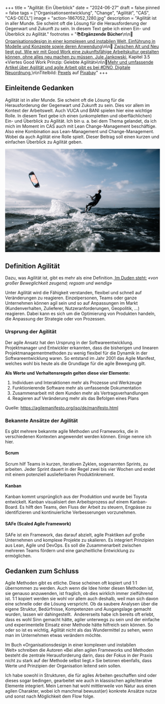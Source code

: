 +++
title = "Agilität: Ein Überblick"
date = "2024-06-27"
draft = false
pinned = false
tags = ["Organisationsentwicklung", "Change", "Agilität", "CAS", "CAS-OECL"]
image = "action-1867052_1280.jpg"
description = "Agilität ist in aller Munde. Sie scheint oft die Lösung für die Herausforderung der Gegenwart und Zukunft zu sein. In diesem Text gebe ich einen Ein- und Überblick zu Agilität."
footnotes = "📚**Ergänzende Bücher**\n\n📘[Organisationsdesign in einer komplexen und instabilen Welt, Einführung in Modelle und Konzepte sowie deren Anwendung](https://www.exlibris.ch/de/buecher-buch/deutschsprachige-buecher/jens-o-meissner/organisationsdesign-in-einer-komplexen-und-instabilen-welt/id/9783658423384/?userLoggedOut=true)\n\n📘 [Zwischen Alt und Neu liegt gut, Wie wir mit Good Work eine zukunftsfähige Arbeitskultur gestalten können, ohne alles neu machen zu müssen, Jule Jankowski,](https://www.exlibris.ch/de/buecher-buch/deutschsprachige-buecher/jule-jankowski/zwischen-alt-und-neu-liegt-gut/id/9783800669332/) Kapitel 3.5 «Viertes Good Work Prinzip: Gelebte Agilität»\n\n🔗[Mehr und umfassende Artikel über Agilität und agile Arbeit gibt es bei #DNO, Digitale Neuordnung.](https://digitaleneuordnung.de/agilitaet/)\n\nTitelbild: [Pexels](https://pixabay.com/de/users/pexels-2286921/?utm_source=link-attribution&utm_medium=referral&utm_campaign=image&utm_content=1867052) auf [Pixabay](https://pixabay.com/de//?utm_source=link-attribution&utm_medium=referral&utm_campaign=image&utm_content=1867052)"
+++
## Einleitende Gedanken

Agilität ist in aller Munde. Sie scheint oft die Lösung für die Herausforderung der Gegenwart und Zukunft zu sein. Dies vor allem im Kontext der Arbeitswelt. Auch VUCA und BANI spielen hier eine wichtige Rolle. In diesem Text gebe ich einen (unkompletten und oberflächlichen) Ein- und Überblick zu Agilität. Ich bin u. a. bei dem Thema gelandet, da ich mich im Moment im CAS auch mit Lean Change-Management beschäftige. Also eine Kombination aus Lean-Management und Change-Management. Wobei da auch Agilität eine Rolle spielt. Dieser Beitrag soll einen kurzen und einfachen Überblick zu Agilität geben. 

![](action-1867052_1280.jpg)

## Definition Agilität 

Dazu, was Agilität ist, gibt es mehr als eine Definition.[ Im Duden steht:](https://www.duden.de/rechtschreibung/agil) *«von großer Beweglichkeit zeugend; regsam und wendig»*

Unter Agilität wird die Fähigkeit verstanden, flexibel und schnell auf Veränderungen zu reagieren. Einzelpersonen, Teams oder ganze Unternehmen können agil sein und so auf Anpassungen im Markt (Kundenverhalten, Zulieferer, Nutzeranforderungen, Geopolitik, …) reagieren. Dabei kann es sich um die Optimierung von Produkten handeln, die Anpassung der Strategie oder von Prozessen. 

### Ursprung der Agilität

Der agile Ansatz hat den Ursprung in der Softwareentwicklung. Projektmanager und Entwickler erkannten, dass die bisherigen und linearen Projektmanagementmethoden zu wenig flexibel für die Dynamik in der Softwareentwicklung waren. So entstand im Jahr 2001 das Agile Manifest, welches wohl bis heute als die Grundlage für die agile Bewegung gilt. 

**Als Werte und Verhaltensregeln gelten diese vier Elemente:** 

1. Individuen und Interaktionen mehr als Prozesse und Werkzeuge
2. Funktionierende Software mehr als umfassende Dokumentation
3. Zusammenarbeit mit dem Kunden mehr als Vertragsverhandlungen
4. Reagieren auf Veränderung mehr als das Befolgen eines Plans

Quelle: https://agilemanifesto.org/iso/de/manifesto.html

### Bekannte Ansätze der Agilität

Es gibt mehrere bekannte agile Methoden und Frameworks, die in verschiedenen Kontexten angewendet werden können. Einige nenne ich hier. 

#### Scrum

Scrum hilf Teams in kurzen, iterativen Zyklen, sogenannten Sprints, zu arbeiten. Jeder Sprint dauert in der Regel zwei bis vier Wochen und endet mit einem potenziell auslieferbaren Produktinkrement. 

#### Kanban

Kanban kommt ursprünglich aus der Produktion und wurde bei Toyota entwickelt. Kanban visualisiert den Arbeitsprozess auf einem Kanban-Board. Es hilft den Teams, den Fluss der Arbeit zu steuern, Engpässe zu identifizieren und kontinuierliche Verbesserungen vorzunehmen.

#### SAFe (Scaled Agile Framework)

SAFe ist ein Framework, das darauf abzielt, agile Praktiken auf große Unternehmen und komplexe Projekte zu skalieren. Es integriert Prinzipien aus Lean, Agile und DevOps. Es soll die Zusammenarbeit zwischen mehreren Teams fördern und eine ganzheitliche Entwicklung zu ermöglichen.

## Gedanken zum Schluss

Agile Methoden gibt es etliche. Diese scheinen oft kopiert und 1:1 übernommen zu werden. Auch wenn die Idee hinter diesen Methoden ist, sie genauso anzuwenden, ist fraglich, ob dies wirklich immer zielführend ist. 1:1 kopiert werden sie wohl vor allem auch deshalb, weil man sich davon eine schnelle oder die Lösung verspricht. Ob da saubere Analysen über die eigene Struktur, Bedürfnisse, Kompetenzen und Ausgangslage gemacht wurden, lassen wir dahingestellt.  Andererseits habe ich bereits oft erlebt, dass es wohl Sinn gemacht hätte, agiler unterwegs zu sein und der einfache und experimentelle Einsatz einer Methode hätte hilfreich sein können. So oder so ist es wichtig, Agilität nicht als das Wundermittel zu sehen, wenn man im Unternehmen etwas verändern möchte. 

Im Buch «Organisationsdesign in einer komplexen und instabilen Welt» schreiben die Autoren «Bei allen agilen Frameworks und Methoden besteht die zentrale Herausforderung darin, dass der Fokus in der Praxis nicht zu stark auf der Methode selbst liegt.» Sie betonen ebenfalls, dass Werte und Prinzipien der Organisation leitend sein sollen.

Ich habe sowohl in Strukturen, die für agiles Arbeiten geschaffen sind oder dieses sogar bedingen, gearbeitet wie auch in klassischen agile/iterative Elemente integriert. Mein Lernen hat wohl mittlerweile von Natur aus einen agilen Charakter, wobei ich manchmal bewusst(er) konkrete Ansätze nutze und sonst nach Möglichkeit dem Flow folge.